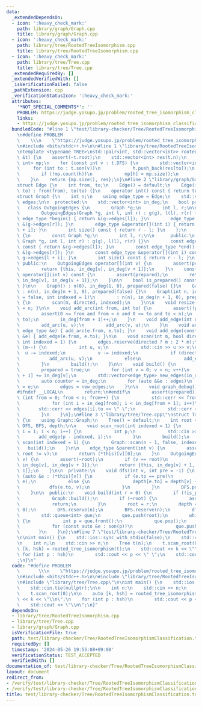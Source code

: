 ```yaml
---
data:
  _extendedDependsOn:
  - icon: ':heavy_check_mark:'
    path: library/graph/Graph.cpp
    title: library/graph/Graph.cpp
  - icon: ':heavy_check_mark:'
    path: library/tree/RootedTreeIsomorphism.cpp
    title: library/tree/RootedTreeIsomorphism.cpp
  - icon: ':heavy_check_mark:'
    path: library/tree/Tree.cpp
    title: library/tree/Tree.cpp
  _extendedRequiredBy: []
  _extendedVerifiedWith: []
  _isVerificationFailed: false
  _pathExtension: cpp
  _verificationStatusIcon: ':heavy_check_mark:'
  attributes:
    '*NOT_SPECIAL_COMMENTS*': ''
    PROBLEM: https://judge.yosupo.jp/problem/rooted_tree_isomorphism_classification
    links:
    - https://judge.yosupo.jp/problem/rooted_tree_isomorphism_classification
  bundledCode: "#line 1 \"test/library-checker/Tree/RootedTreeIsomorphismClassification.test.cpp\"\
    \n#define PROBLEM                                                            \
    \    \\\n    \"https://judge.yosupo.jp/problem/rooted_tree_isomorphism_classification\"\
    \n#include <bits/stdc++.h>\n\n#line 1 \"library/tree/RootedTreeIsomorphism.cpp\"\
    \ntemplate <typename TREE>\nstd::pair<int, std::vector<int>> rooted_tree_isomorphism(TREE\
    \ &t) {\n    assert(~t.root);\n    std::vector<int> res(t.n);\n    std::map<std::vector<int>,\
    \ int> mp;\n    for (const int v : t.DFS) {\n        std::vector<int> h;\n   \
    \     for (int to : t.son(v))\n            h.push_back(res[to]);\n        std::ranges::sort(h);\n\
    \        if (!mp.count(h))\n            mp[h] = mp.size();\n        res[v] = mp[h];\n\
    \    }\n    return {mp.size(), res};\n}\n#line 2 \"library/graph/Graph.cpp\"\n\
    struct Edge {\n    int from, to;\n    Edge() = default;\n    Edge(int from, int\
    \ to) : from(from), to(to) {}\n    operator int() const { return to; }\n};\n\n\
    struct Graph {\n    int n;\n    using edge_type = Edge;\n    std::vector<edge_type>\
    \ edges;\n\n  protected:\n    std::vector<int> in_deg;\n    bool prepared;\n \
    \   class OutgoingEdges {\n        Graph *g;\n        int l, r;\n\n      public:\n\
    \        OutgoingEdges(Graph *g, int l, int r) : g(g), l(l), r(r) {}\n       \
    \ edge_type *begin() { return &(g->edges[l]); }\n        edge_type *end() { return\
    \ &(g->edges[r]); }\n        edge_type &operator[](int i) { return g->edges[l\
    \ + i]; }\n        int size() const { return r - l; }\n    };\n    class ConstOutgoingEdges\
    \ {\n        const Graph *g;\n        int l, r;\n\n      public:\n        ConstOutgoingEdges(const\
    \ Graph *g, int l, int r) : g(g), l(l), r(r) {}\n        const edge_type *begin()\
    \ const { return &(g->edges[l]); }\n        const edge_type *end() const { return\
    \ &(g->edges[r]); }\n        const edge_type &operator[](int i) const { return\
    \ g->edges[l + i]; }\n        int size() const { return r - l; }\n    };\n\n \
    \ public:\n    OutgoingEdges operator[](int v) {\n        assert(prepared);\n\
    \        return {this, in_deg[v], in_deg[v + 1]};\n    }\n    const ConstOutgoingEdges\
    \ operator[](int v) const {\n        assert(prepared);\n        return {this,\
    \ in_deg[v], in_deg[v + 1]};\n    }\n\n    bool is_prepared() const { return prepared;\
    \ }\n\n    Graph() : n(0), in_deg(1, 0), prepared(false) {}\n    Graph(int n)\
    \ : n(n), in_deg(n + 1, 0), prepared(false) {}\n    Graph(int n, int m, bool directed\
    \ = false, int indexed = 1)\n        : n(n), in_deg(n + 1, 0), prepared(false)\
    \ {\n        scan(m, directed, indexed);\n    }\n\n    void resize(int n) { n\
    \ = n; }\n\n    void add_arc(int from, int to) {\n        assert(!prepared);\n\
    \        assert(0 <= from and from < n and 0 <= to and to < n);\n        edges.emplace_back(from,\
    \ to);\n        in_deg[from + 1]++;\n    }\n    void add_edge(int u, int v) {\n\
    \        add_arc(u, v);\n        add_arc(v, u);\n    }\n    void add_arc(const\
    \ edge_type &e) { add_arc(e.from, e.to); }\n    void add_edge(const edge_type\
    \ &e) { add_edge(e.from, e.to); }\n\n    void scan(int m, bool directed = false,\
    \ int indexed = 1) {\n        edges.reserve(directed ? m : 2 * m);\n        while\
    \ (m--) {\n            int u, v;\n            std::cin >> u >> v;\n          \
    \  u -= indexed;\n            v -= indexed;\n            if (directed)\n     \
    \           add_arc(u, v);\n            else\n                add_edge(u, v);\n\
    \        }\n        build();\n    }\n\n    void build() {\n        assert(!prepared);\n\
    \        prepared = true;\n        for (int v = 0; v < n; v++)\n            in_deg[v\
    \ + 1] += in_deg[v];\n        std::vector<edge_type> new_edges(in_deg.back());\n\
    \        auto counter = in_deg;\n        for (auto &&e : edges)\n            new_edges[counter[e.from]++]\
    \ = e;\n        edges = new_edges;\n    }\n\n    void graph_debug() const {\n\
    #ifndef __LOCAL\n        return;\n#endif\n        assert(prepared);\n        for\
    \ (int from = 0; from < n; from++) {\n            std::cerr << from << \";\";\n\
    \            for (int i = in_deg[from]; i < in_deg[from + 1]; i++)\n         \
    \       std::cerr << edges[i].to << \" \";\n            std::cerr << \"\\n\";\n\
    \        }\n    }\n};\n#line 3 \"library/tree/Tree.cpp\"\nstruct Tree : Graph\
    \ {\n    using Graph::Graph;\n    Tree() = default;\n    int root = -1;\n    std::vector<int>\
    \ DFS, BFS, depth;\n\n    void scan_root(int indexed = 1) {\n        for (int\
    \ i = 1; i < n; i++) {\n            int p;\n            std::cin >> p;\n     \
    \       add_edge(p - indexed, i);\n        }\n        build();\n    }\n    void\
    \ scan(int indexed = 1) {\n        Graph::scan(n - 1, false, indexed);\n     \
    \   build();\n    }\n\n    edge_type &parent(int v) {\n        assert(~root and\
    \ root != v);\n        return (*this)[v][0];\n    }\n    OutgoingEdges son(int\
    \ v) {\n        assert(~root);\n        if (v == root)\n            return {this,\
    \ in_deg[v], in_deg[v + 1]};\n        return {this, in_deg[v] + 1, in_deg[v +\
    \ 1]};\n    }\n\n  private:\n    void dfs(int v, int pre = -1) {\n        for\
    \ (auto &e : (*this)[v]) {\n            if (e.to == pre)\n                std::swap((*this)[v][0],\
    \ e);\n            else {\n                depth[e.to] = depth[v] + 1;\n     \
    \           dfs(e.to, v);\n            }\n        }\n        DFS.push_back(v);\n\
    \    }\n\n  public:\n    void build(int r = 0) {\n        if (!is_prepared())\n\
    \            Graph::build();\n        if (~root) {\n            assert(r == root);\n\
    \            return;\n        }\n        root = r;\n        depth = std::vector<int>(n,\
    \ 0);\n        DFS.reserve(n);\n        BFS.reserve(n);\n        dfs(root);\n\
    \        std::queue<int> que;\n        que.push(root);\n        while (que.size())\
    \ {\n            int p = que.front();\n            que.pop();\n            BFS.push_back(p);\n\
    \            for (const auto &e : son(p))\n                que.push(e.to);\n \
    \       }\n    }\n};\n#line 7 \"test/library-checker/Tree/RootedTreeIsomorphismClassification.test.cpp\"\
    \n\nint main() {\n    std::ios::sync_with_stdio(false);\n    std::cin.tie(nullptr);\n\
    \n    int n;\n    std::cin >> n;\n    Tree t(n);\n    t.scan_root(0);\n\n    auto\
    \ [k, hsh] = rooted_tree_isomorphism(t);\n    std::cout << k << \"\\n\";\n   \
    \ for (int p : hsh)\n        std::cout << p << \" \";\n    std::cout << \"\\n\"\
    ;\n}\n"
  code: "#define PROBLEM                                                         \
    \       \\\n    \"https://judge.yosupo.jp/problem/rooted_tree_isomorphism_classification\"\
    \n#include <bits/stdc++.h>\n\n#include \"library/tree/RootedTreeIsomorphism.cpp\"\
    \n#include \"library/tree/Tree.cpp\"\n\nint main() {\n    std::ios::sync_with_stdio(false);\n\
    \    std::cin.tie(nullptr);\n\n    int n;\n    std::cin >> n;\n    Tree t(n);\n\
    \    t.scan_root(0);\n\n    auto [k, hsh] = rooted_tree_isomorphism(t);\n    std::cout\
    \ << k << \"\\n\";\n    for (int p : hsh)\n        std::cout << p << \" \";\n\
    \    std::cout << \"\\n\";\n}"
  dependsOn:
  - library/tree/RootedTreeIsomorphism.cpp
  - library/tree/Tree.cpp
  - library/graph/Graph.cpp
  isVerificationFile: true
  path: test/library-checker/Tree/RootedTreeIsomorphismClassification.test.cpp
  requiredBy: []
  timestamp: '2024-05-26 19:55:08+09:00'
  verificationStatus: TEST_ACCEPTED
  verifiedWith: []
documentation_of: test/library-checker/Tree/RootedTreeIsomorphismClassification.test.cpp
layout: document
redirect_from:
- /verify/test/library-checker/Tree/RootedTreeIsomorphismClassification.test.cpp
- /verify/test/library-checker/Tree/RootedTreeIsomorphismClassification.test.cpp.html
title: test/library-checker/Tree/RootedTreeIsomorphismClassification.test.cpp
---
```

